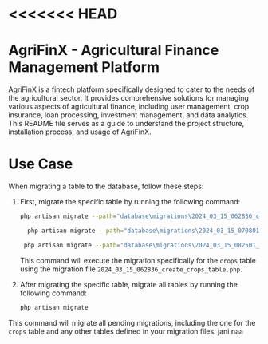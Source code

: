 <<<<<<< HEAD
=======
# AgriFinX - Agricultural Finance Management Platform

AgriFinX is a fintech platform specifically designed to cater to the needs of the agricultural sector. It provides comprehensive solutions for managing various aspects of agricultural finance, including user management, crop insurance, loan processing, investment management, and data analytics. This README file serves as a guide to understand the project structure, installation process, and usage of AgriFinX.

# Use Case

When migrating a table to the database, follow these steps:

1. First, migrate the specific table by running the following command:

    ```sh
    php artisan migrate --path="database\migrations\2024_03_15_062836_create_crops_table.php"

    ```

   ```sh
     php artisan migrate --path="database\migrations\2024_03_15_070801_create_flnancial_groups_table.php"
    ```

   ```sh
    php artisan migrate --path="database\migrations\2024_03_15_082501_create_agricultural_officers_table.php"
    ```

   This command will execute the migration specifically for the `crops` table using the migration file `2024_03_15_062836_create_crops_table.php`.

1. After migrating the specific table, migrate all tables by running the following command:

    ```sh
    php artisan migrate
    ```

This command will migrate all pending migrations, including the one for the `crops` table and any other tables defined in your migration files.
jani naa
